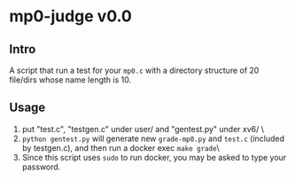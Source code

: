 # mp0-judge v0.0
## Intro
A script that run a test for your ```mp0.c``` with a directory structure of 20 file/dirs whose name length is 10. 
## Usage
1. put "test.c", "testgen.c" under user/ and "gentest.py" under xv6/ \
2. ```python gentest.py``` will generate new ```grade-mp0.py``` and ```test.c``` (included by testgen.c), and then run a docker exec ```make grade```\
3. Since this script uses ```sudo``` to run docker, you may be asked to type your password. 
